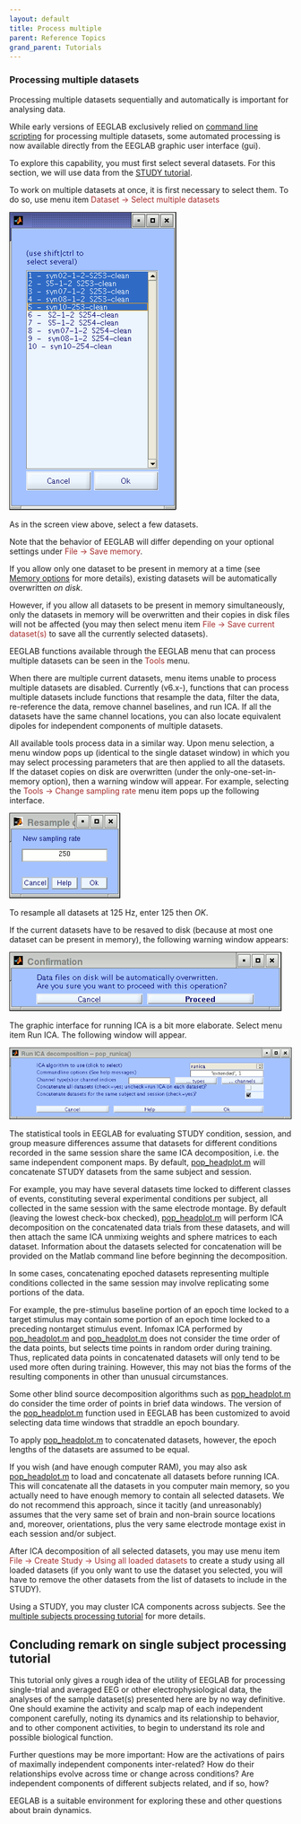 ```yaml
---
layout: default
title: Process multiple
parent: Reference Topics
grand_parent: Tutorials
---
```

### Processing multiple datasets

Processing multiple datasets sequentially and automatically is important
for analysing data. 

While early versions of EEGLAB exclusively relied on
[command line scripting](/tutorials/advanced-topics/writing-EEGLAB-scripts.html)
for processing multiple datasets, some automated processing is now
available directly from the EEGLAB graphic user interface (gui).
 
 To explore this capability, you must first select several datasets. For
this section, we will use data from the [STUDY
tutorial](/tutorials/multi-subject/study-creation.html).

To work on multiple datasets at once, it is first necessary to select
them. 
To do so, use menu item <span style="color: brown">Dataset → Select multiple datasets</span>


![](/assets/images/Pop_multiple.gif)



As in the screen view above, select a few datasets. 

Note that the behavior of EEGLAB will differ depending on your optional settings under
<span style="color: brown">File → Save memory</span>. 

If you allow only one
dataset to be present in memory at a time (see [Memory
options](/A3:_Maximizing_Memory "wikilink") for more details), existing
datasets will be automatically overwritten *on disk*. 

However, if you allow all datasets to be present in memory simultaneously, only the
datasets in memory will be overwritten and their copies in disk files
will not be affected (you may then select menu item
<span style="color: brown">File → Save current dataset(s)</span> to save all the
currently selected datasets).

EEGLAB functions available through the EEGLAB menu that can process
multiple datasets can be seen in the <span style="color: brown">Tools</span>
menu. 

When there are multiple current datasets, menu items unable to
process multiple datasets are disabled. Currently (v6.x-), functions
that can process multiple datasets include functions that resample the
data, filter the data, re-reference the data, remove channel baselines,
and run ICA. If all the datasets have the same channel locations, you
can also locate equivalent dipoles for independent components of
multiple datasets.

All available tools process data in a similar way. Upon menu selection,
a menu window pops up (identical to the single dataset window) in which
you may select processing parameters that are then applied to all the
datasets. If the dataset copies on disk are overwritten (under the
only-one-set-in-memory option), then a warning window will appear. For
example, selecting the <span style="color: brown">Tools → Change sampling rate</span> menu 
item pops up the following interface.


![](/assets/images/Pop_resample.gif)



To resample all datasets at 125 Hz, enter 125 then *OK*. 

If the current
datasets have to be resaved to disk (because at most one dataset can be
present in memory), the following warning window appears:


![](/assets/images/Confirm_multiple.gif)



The graphic interface for running ICA is a bit more elaborate. Select
menu item <span style="color: brown>Tools \"> Run ICA</span>. The following
window will appear.


![](/assets/images/Pop_runicamultiple.gif)



The statistical tools in EEGLAB for evaluating STUDY condition, session,
and group measure differences assume that datasets for different
conditions recorded in the same session share the same ICA
decomposition, i.e. the same independent component maps. By default, 
[pop_headplot.m](http://sccn.ucsd.edu/eeglab/locatefile.php?file=pop_headplot.m) 
 will concatenate STUDY datasets from the same
subject and session. 

For example, you may have several datasets time
locked to different classes of events, constituting several experimental
conditions per subject, all collected in the same session with the same
electrode montage. 
By default (leaving the lowest check-box checked), 
[pop_headplot.m](http://sccn.ucsd.edu/eeglab/locatefile.php?file=pop_headplot.m)  will perform ICA decomposition on the
concatenated data trials from these datasets, and will then attach the
same ICA unmixing weights and sphere matrices to each dataset.
Information about the datasets selected for concatenation will be
provided on the Matlab command line before beginning the decomposition.


In some cases, concatenating epoched datasets representing multiple
conditions collected in the same session may involve replicating some
portions of the data. 

For example, the pre-stimulus baseline portion of
an epoch time locked to a target stimulus may contain some portion of an
epoch time locked to a preceding nontarget stimulus event. Infomax ICA
performed by [pop_headplot.m](http://sccn.ucsd.edu/eeglab/locatefile.php?file=pop_headplot.m) and [pop_headplot.m](http://sccn.ucsd.edu/eeglab/locatefile.php?file=pop_headplot.m)
does not consider the time order of the data points, but selects time
points in random order during training. Thus, replicated data points in
concatenated datasets will only tend to be used more often during
training. However, this may not bias the forms of the resulting
components in other than unusual circumstances.


Some other blind source decomposition algorithms such as 
[pop_headplot.m](http://sccn.ucsd.edu/eeglab/locatefile.php?file=pop_headplot.m) 
 do consider the time order of points in brief
data windows. The version of the [pop_headplot.m](http://sccn.ucsd.edu/eeglab/locatefile.php?file=pop_headplot.m) function
used in EEGLAB has been customized to avoid selecting data time windows
that straddle an epoch boundary. 

To apply [pop_headplot.m](http://sccn.ucsd.edu/eeglab/locatefile.php?file=pop_headplot.m) to
concatenated datasets, however, the epoch lengths of the datasets are
assumed to be equal.

If you wish (and have enough computer RAM), you may also ask 
[pop_headplot.m](http://sccn.ucsd.edu/eeglab/locatefile.php?file=pop_headplot.m) 
 to load and concatenate all datasets before
running ICA. This will concatenate all the datasets in you computer main
memory, so you actually need to have enough memory to contain all
selected datasets. We do not recommend this approach, since it tacitly
(and unreasonably) assumes that the very same set of brain and non-brain
source locations and, moreover, orientations, plus the very same
electrode montage exist in each session and/or subject.


After ICA decomposition of all selected datasets, you may use menu item
<span style="color:brown">File → Create Study → Using all loaded datasets</span> to create a study using all loaded datasets (if you only
want to use the dataset you selected, you will have to remove the other
datasets from the list of datasets to include in the STUDY). 

Using a
STUDY, you may cluster ICA components across subjects. See the [multiple
subjects processing tutorial](/tutorials/multi-subject/overview.html) for more
details.

Concluding remark on single subject processing tutorial
----------------------------------

This tutorial only gives a rough idea of the utility of EEGLAB for
processing single-trial and averaged EEG or other electrophysiological
data, the analyses of the sample dataset(s) presented here are by no way
definitive. One should examine the activity and scalp map of each
independent component carefully, noting its dynamics and its
relationship to behavior, and to other component activities, to begin to
understand its role and possible biological function.

Further questions may be more important: How are the activations of
pairs of maximally independent components inter-related? How do their
relationships evolve across time or change across conditions? Are
independent components of different subjects related, and if so, how?

EEGLAB is a suitable environment for exploring these and other questions
about brain dynamics.

